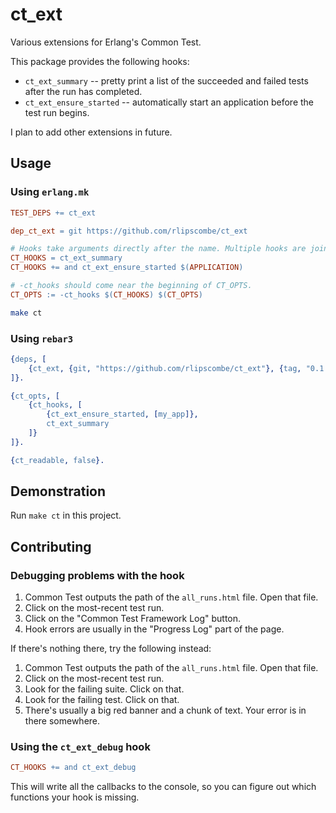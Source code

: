 # ct_ext

Various extensions for Erlang's Common Test.

This package provides the following hooks:

- `ct_ext_summary` -- pretty print a list of the succeeded and failed tests after the run has completed.
- `ct_ext_ensure_started` -- automatically start an application before the test run begins.

I plan to add other extensions in future.

## Usage

### Using `erlang.mk`

```makefile
TEST_DEPS += ct_ext

dep_ct_ext = git https://github.com/rlipscombe/ct_ext

# Hooks take arguments directly after the name. Multiple hooks are joined with 'and'.
CT_HOOKS = ct_ext_summary
CT_HOOKS += and ct_ext_ensure_started $(APPLICATION)

# -ct_hooks should come near the beginning of CT_OPTS.
CT_OPTS := -ct_hooks $(CT_HOOKS) $(CT_OPTS)
```

```sh
make ct
```

### Using `rebar3`

```erlang
{deps, [
    {ct_ext, {git, "https://github.com/rlipscombe/ct_ext"}, {tag, "0.1.0"}}
]}.

{ct_opts, [
    {ct_hooks, [
        {ct_ext_ensure_started, [my_app]},
        ct_ext_summary
    ]}
]}.

{ct_readable, false}.
```

## Demonstration

Run `make ct` in this project.

## Contributing

### Debugging problems with the hook

1. Common Test outputs the path of the `all_runs.html` file. Open that file.
2. Click on the most-recent test run.
3. Click on the "Common Test Framework Log" button.
4. Hook errors are usually in the "Progress Log" part of the page.

If there's nothing there, try the following instead:

1. Common Test outputs the path of the `all_runs.html` file. Open that file.
2. Click on the most-recent test run.
3. Look for the failing suite. Click on that.
4. Look for the failing test. Click on that.
5. There's usually a big red banner and a chunk of text. Your error is in there somewhere.

### Using the `ct_ext_debug` hook

```makefile
CT_HOOKS += and ct_ext_debug
```

This will write all the callbacks to the console, so you can figure out which functions your hook is missing.
